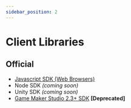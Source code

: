 ```yaml
---
sidebar_position: 2
---
```


# Client Libraries

## Official
- [Javascript SDK (Web Browsers)](https://github.com/forjagames/fg-api/tree/main/libs/js-browser)
- Node SDK _(coming soon)_
- Unity SDK _(coming soon)_
- [Game Maker Studio 2.3+ SDK](https://github.com/forjagames/fg-api/tree/main/libs/gms2) **\[Deprecated\]**
